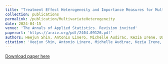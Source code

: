 ```yaml
---
title: "Treatment Effect Heterogeneity and Importance Measures for Multivariate Continuous Treatments"
collection: publications
permalink: /publication/MultivariateHeterogeneity
date: 2024-04-15
venue: 'The Annals of Applied Statistics. Revision invited'
paperurl: 'https://arxiv.org/pdf/2404.09126.pdf'
authors: Heejun Shin, Antonio Linero, Michelle Audirac, Kezia Irene, Danielle Braun, Joseph Antonelli
citation: 'Heejun Shin, Antonio Linero, Michelle Audirac, Kezia Irene, Danielle Braun, and Joseph Antonelli. "Treatment Effect Heterogeneity and Importance Measures for Multivariate Continuous Treatments." arXiv preprint arXiv:2404.09126 (2024).'
---
```


[Download paper here](https://arxiv.org/pdf/2404.09126.pdf)
